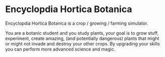 # Encyclopdia Hortica Botanica
Encyclopdia Hortica Botanica is a crop / growing / farming simulator.

You are a botanic student and you study plants, your goal is to grow stuff, experiment, create amazing, (and potentially dangerous) plants that might or might not invade and destroy your other crops. By upgrading your skills you can perform more advanced science and magic.